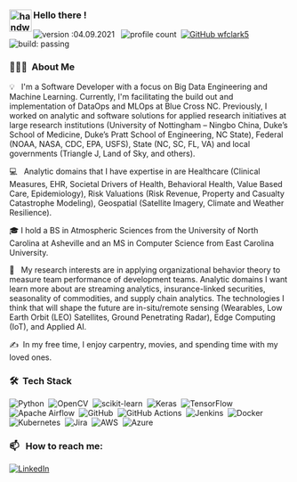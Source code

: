 ### <img alt="handwavegif" src="https://user-images.githubusercontent.com/39513876/112366216-8cfe7400-8cfe-11eb-8116-7d3dbae20e97.gif" width='40' align="left"/> Hello there !
![version :04.09.2021](https://img.shields.io/badge/version-20.08.2021-informational) &nbsp;
![profile count](https://komarev.com/ghpvc/?username=wfclark5&color=red)&nbsp;
[![GitHub wfclark5](https://img.shields.io/github/followers/wfclark5?label=follow&style=social)](https://github.com/wfclark5)&nbsp;
![build: passing](https://img.shields.io/badge/build-passing-success)

### 👨🏻‍💻 &nbsp;About Me

💡 &nbsp; I'm a Software Developer with a focus on Big Data Engineering and Machine Learning. Currently, I'm facilitating the build out and implementation of DataOps and MLOps at Blue Cross NC. Previously, I worked on analytic and software solutions for applied research initiatives at large research institutions (University of Nottingham – Ningbo China, Duke’s School of Medicine, Duke’s Pratt School of Engineering, NC State), Federal (NOAA, NASA, CDC, EPA, USFS), State (NC, SC, FL, VA) and local governments (Triangle J, Land of Sky, and others).

💻 &nbsp; Analytic domains that I have expertise in are Healthcare (Clinical Measures, EHR, Societal Drivers of Health, Behavioral Health, Value Based Care, Epidemiology), Risk Valuations (Risk Revenue, Property and Casualty Catastrophe Modeling), Geospatial (Satellite Imagery, Climate and Weather Resilience). 

🎓&nbsp;I hold a BS in Atmospheric Sciences from the University of North Carolina at Asheville and an MS in Computer Science from East Carolina University. 

🌱 &nbsp; My research interests are in applying organizational behavior theory to measure team performance of development teams. Analytic domains I want learn more about are streaming analytics, insurance-linked securities, seasonality of commodities, and supply chain analytics. The technologies I think that will shape the future are in-situ/remote sensing (Wearables, Low Earth Orbit (LEO) Satellites, Ground Penetrating Radar), Edge Computing (IoT), and Applied AI.

✍️ &nbsp;In my free time, I enjoy carpentry, movies, and spending time with my loved ones.



### 🛠 &nbsp;Tech Stack

![Python](https://img.shields.io/badge/python-3670A0?style=for-the-badge&logo=python&logoColor=ffdd54)&nbsp;
![OpenCV](https://img.shields.io/badge/opencv-%23white.svg?style=for-the-badge&logo=opencv&logoColor=white)&nbsp;
![scikit-learn](https://img.shields.io/badge/scikit--learn-%23F7931E.svg?style=for-the-badge&logo=scikit-learn&logoColor=white)&nbsp;
![Keras](https://img.shields.io/badge/Keras-%23D00000.svg?style=for-the-badge&logo=Keras&logoColor=white)&nbsp;
![TensorFlow](https://img.shields.io/badge/TensorFlow-%23FF6F00.svg?style=for-the-badge&logo=TensorFlow&logoColor=white)&nbsp;
![Apache Airflow](https://img.shields.io/badge/Apache%20Airflow-017CEE?style=for-the-badge&logo=Apache%20Airflow&logoColor=white)&nbsp;
![GitHub](https://img.shields.io/badge/github-%23121011.svg?style=for-the-badge&logo=github&logoColor=white)&nbsp;
![GitHub Actions](https://img.shields.io/badge/githubactions-%232671E5.svg?style=for-the-badge&logo=githubactions&logoColor=white)&nbsp;
![Jenkins](https://img.shields.io/badge/jenkins-%232C5263.svg?style=for-the-badge&logo=jenkins&logoColor=white)&nbsp;
![Docker](https://img.shields.io/badge/docker-%230db7ed.svg?style=for-the-badge&logo=docker&logoColor=white)&nbsp;
![Kubernetes](https://img.shields.io/badge/kubernetes-%23326ce5.svg?style=for-the-badge&logo=kubernetes&logoColor=white)&nbsp;
![Jira](https://img.shields.io/badge/jira-%230A0FFF.svg?style=for-the-badge&logo=jira&logoColor=white)&nbsp;
![AWS](https://img.shields.io/badge/AWS-%23FF9900.svg?style=for-the-badge&logo=amazon-aws&logoColor=white)&nbsp;
![Azure](https://img.shields.io/badge/azure-%230072C6.svg?style=for-the-badge&logo=azure-devops&logoColor=white)&nbsp;



### 📫 &nbsp; How to reach me:

<a href="https://www.linkedin.com/in/william-clark-5b621313a/"><img alt="LinkedIn" src="https://img.shields.io/badge/linkedin%20-%230077B5.svg?&style=flat&logo=linkedin&logoColor=white"/></a> &nbsp;


